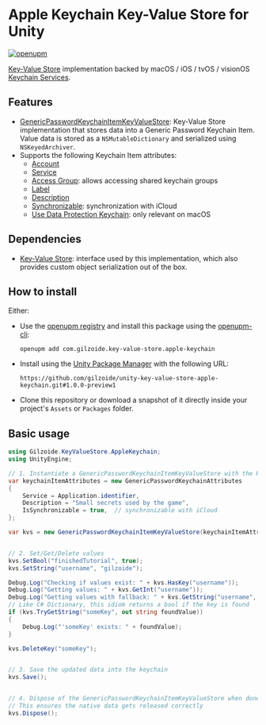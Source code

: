 # Apple Keychain Key-Value Store for Unity
[![openupm](https://img.shields.io/npm/v/com.gilzoide.key-value-store.apple-keychain?label=openupm&registry_uri=https://package.openupm.com)](https://openupm.com/packages/com.gilzoide.key-value-store.apple-keychain/)

[Key-Value Store](https://github.com/gilzoide/unity-key-value-store) implementation backed by macOS / iOS / tvOS / visionOS [Keychain Services](https://developer.apple.com/documentation/security/keychain_services).


## Features
- [GenericPasswordKeychainItemKeyValueStore](Runtime/GenericPasswordKeychainItemKeyValueStore.cs): Key-Value Store implementation that stores data into a Generic Password Keychain Item.
  Value data is stored as a `NSMutableDictionary` and serialized using `NSKeyedArchiver`.
- Supports the following Keychain Item attributes:
  + [Account](https://developer.apple.com/documentation/security/ksecattraccount)
  + [Service](https://developer.apple.com/documentation/security/ksecattrservice)
  + [Access Group](https://developer.apple.com/documentation/security/ksecattraccessgroup): allows accessing shared keychain groups
  + [Label](https://developer.apple.com/documentation/security/ksecattrlabel)
  + [Description](https://developer.apple.com/documentation/security/ksecattrdescription)
  + [Synchronizable](https://developer.apple.com/documentation/security/ksecattrsynchronizable): synchronization with iCloud
  + [Use Data Protection Keychain](https://developer.apple.com/documentation/security/ksecusedataprotectionkeychain): only relevant on macOS


## Dependencies
- [Key-Value Store](https://github.com/gilzoide/unity-key-value-store): interface used by this implementation, which also provides custom object serialization out of the box.


## How to install
Either:
- Use the [openupm registry](https://openupm.com/) and install this package using the [openupm-cli](https://github.com/openupm/openupm-cli):
  ```
  openupm add com.gilzoide.key-value-store.apple-keychain
  ```
- Install using the [Unity Package Manager](https://docs.unity3d.com/Manual/upm-ui-giturl.html) with the following URL:
  ```
  https://github.com/gilzoide/unity-key-value-store-apple-keychain.git#1.0.0-preview1
  ```
- Clone this repository or download a snapshot of it directly inside your project's `Assets` or `Packages` folder.


## Basic usage
```cs
using Gilzoide.KeyValueStore.AppleKeychain;
using UnityEngine;

// 1. Instantiate a GenericPasswordKeychainItemKeyValueStore with the Keychain Item attributes
var keychainItemAttributes = new GenericPasswordKeychainAttributes
{
    Service = Application.identifier,
    Description = "Small secrets used by the game",
    IsSynchronizable = true,  // synchronizable with iCloud
};

var kvs = new GenericPasswordKeychainItemKeyValueStore(keychainItemAttributes);


// 2. Set/Get/Delete values
kvs.SetBool("finishedTutorial", true);
kvs.SetString("username", "gilzoide");

Debug.Log("Checking if values exist: " + kvs.HasKey("username"));
Debug.Log("Getting values: " + kvs.GetInt("username"));
Debug.Log("Getting values with fallback: " + kvs.GetString("username", "default username"));
// Like C# Dictionary, this idiom returns a bool if the key is found
if (kvs.TryGetString("someKey", out string foundValue))
{
    Debug.Log("'someKey' exists: " + foundValue);
}

kvs.DeleteKey("someKey");


// 3. Save the updated data into the keychain
kvs.Save();


// 4. Dispose of the GenericPasswordKeychainItemKeyValueStore when done
// This ensures the native data gets released correctly
kvs.Dispose();
```
